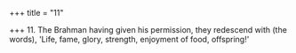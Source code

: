 +++
title = "11"

+++
11. The Brahman having given his permission, they redescend with (the words), 'Life, fame, glory, strength, enjoyment of food, offspring!'

